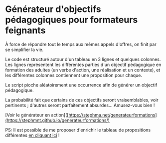 # Générateur d'objectifs pédagogiques pour formateurs feignants

À force de répondre tout le temps aux mêmes appels d'offres, on finit par se simplifier la vie.

Le code est structuré autour d'un tableau en 3 lignes et quelques colonnes. Les lignes représentent les différentes parties d'un objectif pédagogique en formation des adultes (un verbe d'action, une réalisation et un contexte), et les différentes colonnes contiennent une proposition pour chaque.

Le script pioche aléatoirement une occurrence afin de générer un objectif pédagogique.

La probabilité fait que certains de ces objectifs seront vraisemblables, voir pertinents ; d'autres seront parfaitement absurdes... Amusez-vous bien !

[Voir le générateur en action]([https://stephma.net/generateurformations](https://stephmnt.github.io/generateurformations/)

PS: Il est possible de me proposer d'enrichir le tableau de propositions différentes [en cliquant ici](https://github.com/stephmnt/generateurformations/issues/new) !
